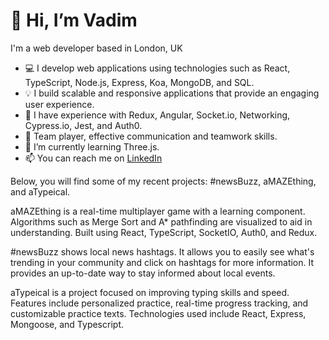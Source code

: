 # 👋 Hi, I’m Vadim
I'm a web developer based in London, UK
- 💻 I develop web applications using technologies such as React, TypeScript, Node.js, Express, Koa, MongoDB, and SQL.
- 💡 I build scalable and responsive applications that provide an engaging user experience.
- 🔨 I have experience with Redux, Angular, Socket.io, Networking, Cypress.io, Jest, and Auth0.
- 🤝 Team player, effective communication and teamwork skills.
- 🌱 I’m currently learning Three.js.
- 📫 You can reach me on [LinkedIn](https://www.linkedin.com/in/vadim-nest/)

Below, you will find some of my recent projects: #newsBuzz, aMAZEthing, and aTypeical.

aMAZEthing is a real-time multiplayer game with a learning component. Algorithms such as Merge Sort and A* pathfinding are visualized to aid in understanding. Built using React, TypeScript, SocketIO, Auth0, and Redux.

#newsBuzz shows local news hashtags. It allows you to easily see what's trending in your community and click on hashtags for more information. It provides an up-to-date way to stay informed about local events.

aTypeical is a project focused on improving typing skills and speed. Features include personalized practice, real-time progress tracking, and customizable practice texts. Technologies used include React, Express, Mongoose, and Typescript.

<!---
vadim-nest/vadim-nest is a ✨ special ✨ repository because its `README.md` (this file) appears on your GitHub profile.
You can click the Preview link to take a look at your changes.
--->
